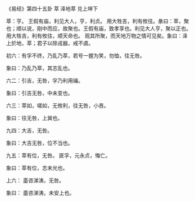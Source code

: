 《易经》第四十五卦 萃 泽地萃 兑上坤下

萃：亨。 王假有庙，利见大人，亨，利贞。 用大牲吉，利有攸往。彖曰：萃，聚也；顺以说，刚中而应，故聚也。王假有庙，致孝享也。利见大人亨，聚以正也。 用大牲吉，利有攸往，顺天命也。 观其所聚，而天地万物之情可见矣。象曰：泽上於地，萃；君子以除戎器，戒不虞。

初六：有孚不终，乃乱乃萃，若号一握为笑，勿恤，往无咎。

象曰：乃乱乃萃，其志乱也。

六二：引吉，无咎，孚乃利用禴。

象曰：引吉无咎，中未变也。

六三：萃如，嗟如，无攸利，往无咎，小吝。

象曰：往无咎，上巽也。

九四：大吉，无咎。

象曰：大吉无咎，位不当也。

九五：萃有位，无咎。 匪孚，元永贞，悔亡。

象曰：萃有位，志未光也。

上六： 齑咨涕洟，无咎。

象曰： 齑咨涕洟，未安上也。

